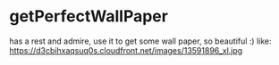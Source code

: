 # getPerfectWallPaper
has a rest and admire, use it to get some wall paper, so beautiful :)
like: https://d3cbihxaqsuq0s.cloudfront.net/images/13591896_xl.jpg
